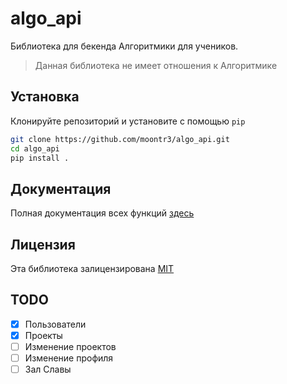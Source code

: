 # algo_api

Библиотека для бекенда Алгоритмики для учеников.
> Данная библиотека не имеет отношения к Алгоритмике

## Установка

Клонируйте репозиторий и установите с помощью `pip`

```bash
git clone https://github.com/moontr3/algo_api.git
cd algo_api
pip install .
```

## Документация

Полная документация всех функций [здесь](docs/reference.md)

## Лицензия

Эта библиотека залицензирована [MIT](LICENSE)

## TODO

- [x] Пользователи
- [x] Проекты
- [ ] Изменение проектов
- [ ] Изменение профиля
- [ ] Зал Славы